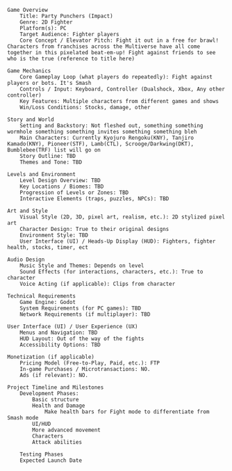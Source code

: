     Game Overview
        Title: Party Punchers (Impact)
        Genre: 2D Fighter
        Platform(s): PC
        Target Audience: Fighter players
        Core Concept / Elevator Pitch: Fight it out in a free for brawl! Characters from franchises across the Multiverse have all come together in this pixelated beat-em-up! Fight against friends to see who is the true (reference to title here)

    Game Mechanics
        Core Gameplay Loop (what players do repeatedly): Fight against players or bots. It's Smash
        Controls / Input: Keyboard, Controller (Dualshock, Xbox, Any other controller)
        Key Features: Multiple characters from different games and shows
        Win/Loss Conditions: Stocks, damage, other

    Story and World
        Setting and Backstory: Not fleshed out, something something wormhole something something invites something something bleh
        Main Characters: Currently Kyojuro Rengoku(KNY), Tanjiro Kamado(KNY), Pioneer(STF), Lamb(CTL), Scrooge/Darkwing(DKT), Bumblebee(TRF) list will go on
        Story Outline: TBD
        Themes and Tone: TBD

    Levels and Environment
        Level Design Overview: TBD
        Key Locations / Biomes: TBD
        Progression of Levels or Zones: TBD
        Interactive Elements (traps, puzzles, NPCs): TBD

    Art and Style
        Visual Style (2D, 3D, pixel art, realism, etc.): 2D stylized pixel art
        Character Design: True to their original designs
        Environment Style: TBD
        User Interface (UI) / Heads-Up Display (HUD): Fighters, fighter health, stocks, timer, ect

    Audio Design
        Music Style and Themes: Depends on level
        Sound Effects (for interactions, characters, etc.): True to character
        Voice Acting (if applicable): Clips from character

    Technical Requirements
        Game Engine: Godot
        System Requirements (for PC games): TBD
        Network Requirements (if multiplayer): TBD

    User Interface (UI) / User Experience (UX)
        Menus and Navigation: TBD
        HUD Layout: Out of the way of the fights
        Accessibility Options: TBD

    Monetization (if applicable)
        Pricing Model (Free-to-Play, Paid, etc.): FTP
        In-game Purchases / Microtransactions: NO.
        Ads (if relevant): NO.

    Project Timeline and Milestones
        Development Phases:
            Basic structure
            Health and Damage
                Make health bars for Fight mode to differentiate from Smash mode
            UI/HUD
            More advanced movement
            Characters
            Attack abilities

        Testing Phases
        Expected Launch Date